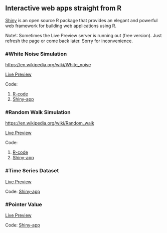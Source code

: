 ## Interactive web apps straight from R

[Shiny](https://www.rstudio.com/products/shiny-2/) is an open source R package that provides an elegant and powerful web framework for building web applications using R.

Note!: Sometimes the Live Preview server is running out (free version). Just refresh the page or come back later.
Sorry for inconvenience.




### #White Noise Simulation
https://en.wikipedia.org/wiki/White_noise

[Live Preview](https://itsmecevi.shinyapps.io/white-noise-simulation/)

Code: 
1. [R-code](https://github.com/itsmecevi/r-shiny-app/blob/master/white-noise-simulation/1-uebungsblatt_5.R)
2. [Shiny-app](https://github.com/itsmecevi/r-shiny-app/blob/master/white-noise-simulation/app.R)


### #Random Walk Simulation
https://en.wikipedia.org/wiki/Random_walk

[Live Preview](https://itsmecevi.shinyapps.io/random-walk-simulation/)

Code: 
1. [R-code](https://github.com/itsmecevi/r-shiny-app/blob/master/random-walk-simulation/2-uebungsblatt_4.R)
2. [Shiny-app](https://github.com/itsmecevi/r-shiny-app/blob/master/random-walk-simulation/app.R)


### #Time Series Dataset

[Live Preview](https://itsmecevi.shinyapps.io/time-series-dataset/)

Code: 
[Shiny-app](https://github.com/itsmecevi/r-shiny-app/tree/master/time-series-dataset)



### #Pointer Value

[Live Preview](https://itsmecevi.shinyapps.io/pointer-value/)

Code: 
[Shiny-app]()
